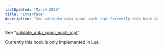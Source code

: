 ```yaml
---
lastUpdated: "March 2020"
title: "Interface"
description: "See validate data spool each rcpt Currently this hook is only implemented in Lua..."
---
```


See "[validate_data_spool_each_rcpt](/momentum/3/3-api/hooks-core-validate-data-spool-each-rcpt)".

Currently this hook is only implemented in Lua.